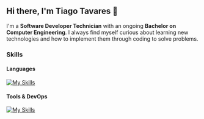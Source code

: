 ## Hi there, I'm Tiago Tavares 👋

I'm a <b>Software Developer Technician</b> with an ongoing <b>Bachelor on Computer Engineering</b>.
I always find myself curious about learning new technologies and how to implement them through coding to solve problems.

### Skills

#### Languages
[![My Skills](https://skillicons.dev/icons?i=python,java,mysql,js,html,css)](https://skillicons.dev)
#### Tools & DevOps
[![My Skills](https://skillicons.dev/icons?i=vscode,pycharm,eclipse,docker)](https://skillicons.dev)

